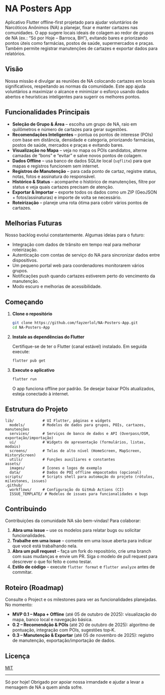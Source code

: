 # NA Posters App

Aplicativo Flutter offline-first projetado para ajudar voluntários de Narcóticos Anônimos (NA) a planejar, fixar e manter cartazes nas comunidades. O app sugere locais ideais de colagem ao redor de grupos de NA (ex.: “Só por Hoje – Barroca, BH”), evitando bares e priorizando pontos úteis como farmácias, postos de saúde, supermercados e praças. Também permite registrar manutenções de cartazes e exportar dados para relatórios.

## Visão

Nossa missão é divulgar as reuniões de NA colocando cartazes em locais significativos, respeitando as normas da comunidade. Este app ajuda voluntários a maximizar o alcance e minimizar o esforço usando dados abertos e heurísticas inteligentes para sugerir os melhores pontos.

## Funcionalidades Principais

- **Seleção de Grupo & Área** – escolha um grupo de NA, raio em quilômetros e número de cartazes para gerar sugestões.
- **Recomendações Inteligentes** – pontua os pontos de interesse (POIs) com base em distância, densidade e categoria, priorizando farmácias, postos de saúde, mercados e praças e evitando bares.
- **Visualização no Mapa** – veja no mapa os POIs candidatos, alterne camadas de “bons” e “evitar” e salve novos pontos de colagem.
- **Dados Offline** – usa banco de dados SQLite local (`sqflite`) para que mapas e registros funcionem sem internet.
- **Registros de Manutenção** – para cada ponto de cartaz, registre status, notas, fotos e assinatura do responsável.
- **Histórico & Status** – acompanhe o histórico de manutenções, filtre por status e veja quais cartazes precisam de atenção.
- **Exportar & Importar** – exporte todos os dados como um ZIP (GeoJSON + fotos/assinaturas) e importe de volta se necessário.
- **Roteirização** – planeje uma rota ótima para cobrir vários pontos de cartazes.

## Melhorias Futuras

Nosso backlog evolui constantemente. Algumas ideias para o futuro:

- Integração com dados de trânsito em tempo real para melhorar roteirização.
- Autenticação com contas de serviço do NA para sincronizar dados entre dispositivos.
- Um pequeno portal web para coordenadores monitorarem vários grupos.
- Notificações push quando cartazes estiverem perto do vencimento da manutenção.
- Modo escuro e melhorias de acessibilidade.

## Começando

1. **Clone o repositório**

   ```bash
   git clone https://github.com/fayzerlol/NA-Posters-App.git
   cd NA-Posters-App
   ```

2. **Instale as dependências do Flutter**

   Certifique-se de ter o Flutter (canal estável) instalado. Em seguida execute:

   ```bash
   flutter pub get
   ```

3. **Execute o aplicativo**

   ```bash
   flutter run
   ```

   O app funciona offline por padrão. Se desejar baixar POIs atualizados, esteja conectado à internet.

## Estrutura do Projeto

```
lib/             # UI Flutter, páginas e widgets
  models/        # Modelos de dados para grupos, POIs, cartazes, manutenções
  services/      # Serviços de banco de dados e API (Overpass/OSM, exportação/importação)
  ui/            # Widgets de apresentação (formulários, listas, modais)
  screens/       # Telas de alto nível (HomeScreen, MapScreen, HistoryScreen)
  utils/         # Funções auxiliares e constantes
assets/
  images/        # Ícones e logos de exemplo
  data/          # Dados de POI offline empacotados (opcional)
scripts/         # Scripts shell para automação do projeto (rótulos, milestones, issues)
.github/
  workflows/     # Configuração do GitHub Actions (CI)
  ISSUE_TEMPLATE/ # Modelos de issues para funcionalidades e bugs
```

## Contribuindo

Contribuições da comunidade NA são bem-vindas! Para colaborar:

1. **Abra uma issue** – use os modelos para relatar bugs ou solicitar funcionalidades.
2. **Trabalhe em uma issue** – comente em uma issue aberta para indicar que você está trabalhando nela.
3. **Abra um pull request** – faça um fork do repositório, crie uma branch com suas mudanças e envie um PR. Siga o modelo de pull request para descrever o que foi feito e como testar.
4. **Estilo de código** – execute `flutter format` e `flutter analyze` antes de commitar.

## Roteiro (Roadmap)

Consulte o Project e os milestones para ver as funcionalidades planejadas. No momento:

- **MVP 0.1 – Mapa + Offline** (até 05 de outubro de 2025): visualização do mapa, banco local e navegação básica.
- **0.2 – Recomendção & POIs** (até 20 de outubro de 2025): algoritmo de pontuação, integração com POIs, sugestões top‑K.
- **0.3 – Manutenção & Exportar** (até 05 de novembro de 2025): registro de manutenção, exportação/importação de dados.

## Licença

[MIT](LICENSE)

---

Só por hoje! Obrigado por apoiar nossa irmandade e ajudar a levar a mensagem de NA a quem ainda sofre.
